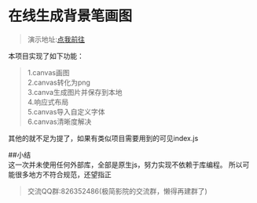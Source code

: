 # 在线生成背景笔画图  
> 演示地址:[点我前往](https://picture.sixming.com/)  

本项目实现了如下功能：  
> 1.canvas画图  
> 2.canvas转化为png  
> 3.canva生成图片并保存到本地  
> 4.响应式布局    
> 5.canvas导入自定义字体  
> 6.canvas清晰度解决

其他的就不足为提了，如果有类似项目需要用到的可见index.js
  
  
  
##小结  
这一次并未使用任何外部库，全部是原生js，努力实现不依赖于库编程。
所以可能很多地方不符合规范，还望指正
> 交流QQ群:826352486(极简影院的交流群，懒得再建群了)


